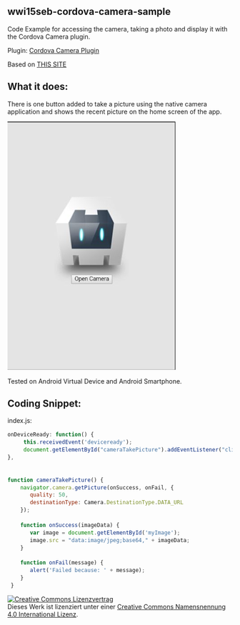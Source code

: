 wwi15seb-cordova-camera-sample
------------------------------
Code Example for accessing the camera, taking a photo and display it with the Cordova Camera plugin.

Plugin: [Cordova Camera Plugin](https://github.com/apache/cordova-plugin-camera)

Based on [THIS SITE](https://www.tutorialspoint.com/cordova/cordova_camera.htm)

What it does:
-------------
There is one button added to take a picture using the native camera application and shows the recent picture on the home screen of the app.

![](https://github.com/BrainBanana/wwi15seb-cordova-camera-sample/blob/master/App.JPG)

Tested on Android Virtual Device and Android Smartphone.

Coding Snippet:
---------------

index.js:


```javascript
onDeviceReady: function() {
     this.receivedEvent('deviceready');
     document.getElementById("cameraTakePicture").addEventListener("click", cameraTakePicture);
},


function cameraTakePicture() { 
    navigator.camera.getPicture(onSuccess, onFail, {  
       quality: 50, 
       destinationType: Camera.DestinationType.DATA_URL 
    });  
    
    function onSuccess(imageData) { 
       var image = document.getElementById('myImage'); 
       image.src = "data:image/jpeg;base64," + imageData; 
    }  
    
    function onFail(message) { 
       alert('Failed because: ' + message); 
    } 
 }
 ```
<a rel="license" href="http://creativecommons.org/licenses/by/4.0/"><img alt="Creative Commons Lizenzvertrag" style="border-width:0" src="https://i.creativecommons.org/l/by/4.0/88x31.png" /></a><br />Dieses Werk ist lizenziert unter einer <a rel="license" href="http://creativecommons.org/licenses/by/4.0/">Creative Commons Namensnennung 4.0 International Lizenz</a>.
